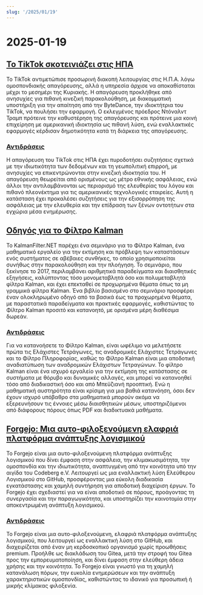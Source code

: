 ```yaml
---
slug: '/2025/01/19'
---
```


# 2025-01-19

## [Το TikTok σκοτεινιάζει στις ΗΠΑ](https://techcrunch.com/2025/01/18/tiktok-goes-dark-in-the-u-s/)

Το TikTok αντιμετώπισε προσωρινή διακοπή λειτουργίας στις Η.Π.Α. λόγω ομοσπονδιακής απαγόρευσης, αλλά η υπηρεσία άρχισε να αποκαθίσταται μέχρι το μεσημέρι της Κυριακής. Η απαγόρευση προκλήθηκε από ανησυχίες για πιθανή κινεζική παρακολούθηση, με διακομματική υποστήριξη για την απαίτηση από την ByteDance, την ιδιοκτήτρια του TikTok, να πουλήσει την εφαρμογή. Ο εκλεγμένος πρόεδρος Ντόναλντ Τραμπ πρότεινε την καθυστέρηση της απαγόρευσης και πρότεινε μια κοινή επιχείρηση με αμερικανική ιδιοκτησία ως πιθανή λύση, ενώ εναλλακτικές εφαρμογές κέρδισαν δημοτικότητα κατά τη διάρκεια της απαγόρευσης.

### [Αντιδράσεις](https://news.ycombinator.com/item?id=42753396)

Η απαγόρευση του TikTok στις ΗΠΑ έχει πυροδοτήσει συζητήσεις σχετικά με την ιδιωτικότητα των δεδομένων και τη γεωπολιτική επιρροή, με ανησυχίες να επικεντρώνονται στην κινεζική ιδιοκτησία του. Η απαγόρευση θεωρείται από ορισμένους ως μέτρο εθνικής ασφάλειας, ενώ άλλοι την αντιλαμβάνονται ως περιορισμό της ελευθερίας του λόγου και πιθανό πλεονέκτημα για τις αμερικανικές τεχνολογικές εταιρείες. Αυτή η κατάσταση έχει προκαλέσει συζητήσεις για την εξισορρόπηση της ασφάλειας με την ελευθερία και την επίδραση των ξένων οντοτήτων στα εγχώρια μέσα ενημέρωσης.

## [Οδηγός για το Φίλτρο Kalman](https://www.kalmanfilter.net/default.aspx)

Το KalmanFilter.NET παρέχει ένα σεμινάριο για το Φίλτρο Kalman, ένα μαθηματικό εργαλείο για την εκτίμηση και πρόβλεψη των καταστάσεων ενός συστήματος σε αβέβαιες συνθήκες, το οποίο χρησιμοποιείται συνήθως στην παρακολούθηση και την πλοήγηση. Το σεμινάριο, που ξεκίνησε το 2017, περιλαμβάνει αριθμητικά παραδείγματα και διαισθητικές εξηγήσεις, καλύπτοντας τόσο μονομεταβλητά όσο και πολυμεταβλητά φίλτρα Kalman, και έχει επεκταθεί σε προχωρημένα θέματα όπως τα μη γραμμικά φίλτρα Kalman. Ένα βιβλίο βασισμένο στο σεμινάριο προσφέρει έναν ολοκληρωμένο οδηγό από τα βασικά έως τα προχωρημένα θέματα, με παραστατικά παραδείγματα και πρακτικές εφαρμογές, καθιστώντας το Φίλτρο Kalman προσιτό και κατανοητό, με ορισμένα μέρη διαθέσιμα δωρεάν.

### [Αντιδράσεις](https://news.ycombinator.com/item?id=42751690)

Για να κατανοήσετε το Φίλτρο Kalman, είναι ωφέλιμο να μελετήσετε πρώτα τις Ελάχιστες Τετράγωνες, τις αναδρομικές Ελάχιστες Τετράγωνες και το Φίλτρο Πληροφορίας, καθώς το Φίλτρο Kalman είναι μια αποδοτική αναδιατύπωση των αναδρομικών Ελάχιστων Τετραγώνων. Το φίλτρο Kalman είναι ένα ισχυρό εργαλείο για την εκτίμηση της κατάστασης σε συστήματα με θόρυβο και δυναμικές αλλαγές, και μπορεί να κατανοηθεί τόσο από διαδικαστική όσο και από Μπεϋζιανή προοπτική. Ενώ η μαθηματική αυστηρότητα είναι κρίσιμη για μια βαθιά κατανόηση, όσοι δεν έχουν ισχυρό υπόβαθρο στα μαθηματικά μπορούν ακόμα να εξερευνήσουν τις έννοιες μέσω διαισθητικών μέσων, υποστηριζόμενοι από διάφορους πόρους όπως PDF και διαδικτυακά μαθήματα.

## [Forgejo: Μια αυτο-φιλοξενούμενη ελαφριά πλατφόρμα ανάπτυξης λογισμικού](https://forgejo.org/)

Το Forgejo είναι μια αυτο-φιλοξενούμενη πλατφόρμα ανάπτυξης λογισμικού που δίνει έμφαση στην ασφάλεια, την κλιμακωσιμότητα, την ομοσπονδία και την ιδιωτικότητα, αναπτυγμένη από την κοινότητα υπό την αιγίδα του Codeberg e.V. Λειτουργεί ως μια εναλλακτική λύση Ελεύθερου Λογισμικού στο GitHub, προσφέροντας μια εύκολη διαδικασία εγκατάστασης και χαμηλή συντήρηση για αποδοτική διαχείριση έργων. Το Forgejo έχει σχεδιαστεί για να είναι αποδοτικό σε πόρους, προάγοντας τη συνεργασία και την παραγωγικότητα, και υποστηρίζει την καινοτομία στην αποκεντρωμένη ανάπτυξη λογισμικού.

### [Αντιδράσεις](https://news.ycombinator.com/item?id=42753523)

Το Forgejo είναι μια αυτο-φιλοξενούμενη, ελαφριά πλατφόρμα ανάπτυξης λογισμικού, που λειτουργεί ως εναλλακτική λύση στο GitHub, και διαχειρίζεται από έναν μη κερδοσκοπικό οργανισμό χωρίς προωθήσεις premium. Προήλθε ως διακλάδωση του Gitea, μετά την στροφή του Gitea προς την εμπορευματοποίηση, και δίνει έμφαση στην ελεύθερη άδεια χρήσης και την κοινότητα. Το Forgejo είναι γνωστό για τη χαμηλή κατανάλωση πόρων, την ευκολία ενημερώσεων και την ανάπτυξη χαρακτηριστικών ομοσπονδίας, καθιστώντας το ιδανικό για προσωπική ή μικρής κλίμακας φιλοξενία.

<head>
  <meta property="og:title" content="Το TikTok σκοτεινιάζει στις ΗΠΑ" />
  <meta property="og:type" content="website" />
  <meta property="og:image" content="https://og.cho.sh/api/og/?title=%CE%A4%CE%BF%20TikTok%20%CF%83%CE%BA%CE%BF%CF%84%CE%B5%CE%B9%CE%BD%CE%B9%CE%AC%CE%B6%CE%B5%CE%B9%20%CF%83%CF%84%CE%B9%CF%82%20%CE%97%CE%A0%CE%91&subheading=%CE%9A%CF%85%CF%81%CE%B9%CE%B1%CE%BA%CE%AE%2019%20%CE%99%CE%B1%CE%BD%CE%BF%CF%85%CE%B1%CF%81%CE%AF%CE%BF%CF%85%202025%3A%20%CE%A0%CE%B5%CF%81%CE%AF%CE%BB%CE%B7%CF%88%CE%B7%20Hacker%20News" />
</head>
